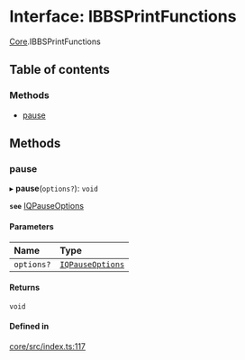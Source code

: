 # Interface: IBBSPrintFunctions

[Core](../modules/Core.md).IBBSPrintFunctions

## Table of contents

### Methods

- [pause](Core.IBBSPrintFunctions.md#pause)

## Methods

### pause

▸ **pause**(`options?`): `void`

**`see`** [IQPauseOptions](Core.IQPauseOptions.md)

#### Parameters

| Name | Type |
| :------ | :------ |
| `options?` | [`IQPauseOptions`](Core.IQPauseOptions.md) |

#### Returns

`void`

#### Defined in

[core/src/index.ts:117](https://github.com/iniquitybbs/iniquity/blob/ff00de6/packages/core/src/index.ts#L117)
